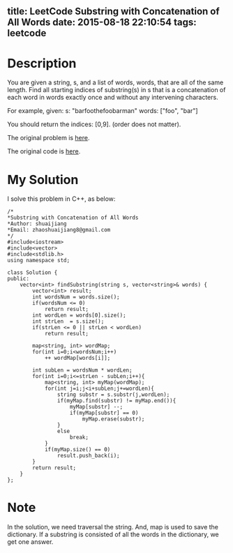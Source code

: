 title: LeetCode Substring with Concatenation of All Words
date: 2015-08-18 22:10:54
tags: leetcode
---


# Description
You are given a string, s, and a list of words, words, that are all of the same length. Find all starting indices of substring(s) in s that is a concatenation of each word in words exactly once and without any intervening characters.

For example, given:
s: "barfoothefoobarman"
words: ["foo", "bar"]

You should return the indices: [0,9].
(order does not matter).

The original problem is [here](https://leetcode.com/problems/substring-with-concatenation-of-all-words/ "Problem").

The original code is [here](https://github.com/shuaijiang/LeetCode/blob/master/SubstringWithConcatenationOfAllWords.cpp "Code").
<!--more-->

# My Solution
I solve this problem in C++, as below:
	
	/*
	*Substring with Concatenation of All Words 
	*Author: shuaijiang
	*Email: zhaoshuaijiang8@gmail.com
	*/
	#include<iostream>
	#include<vector>
	#include<stdlib.h>
	using namespace std;
	
	class Solution {
	public:
	    vector<int> findSubstring(string s, vector<string>& words) {
	        vector<int> result;
	        int wordsNum = words.size();
			if(wordsNum <= 0)
				return result;
			int wordLen = words[0].size();
			int strLen  = s.size();
			if(strLen <= 0 || strLen < wordLen)
				return result;
			
			map<string, int> wordMap;
			for(int i=0;i<wordsNum;i++)
				++ wordMap[words[i]];
			
			int subLen = wordsNum * wordLen; 
			for(int i=0;i<=strLen - subLen;i++){
				map<string, int> myMap(wordMap);
				for(int j=i;j<i+subLen;j+=wordLen){
					string substr = s.substr(j,wordLen);
					if(myMap.find(substr) != myMap.end()){
						myMap[substr] --;
						if(myMap[substr] == 0)
							myMap.erase(substr);
					}					
					else
						break;
				}
				if(myMap.size() == 0)
					result.push_back(i);
			}
			return result;
	    }
	};



# Note
In the solution, we need traversal the string. And, map is used to save the dictionary. If a substring is consisted of all the words in the dictionary, we get one answer.
